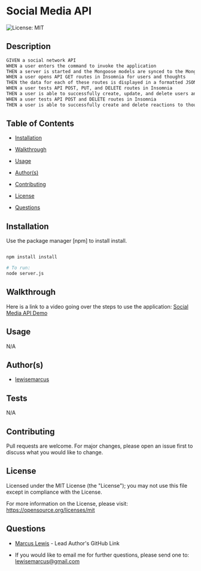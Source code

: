 #  Social Media API

  ![License: MIT ](https://img.shields.io/badge/License-MIT-informational)

  ## Description

  ```md
GIVEN a social network API
WHEN a user enters the command to invoke the application
THEN a server is started and the Mongoose models are synced to the MongoDB database
WHEN a user opens API GET routes in Insomnia for users and thoughts
THEN the data for each of these routes is displayed in a formatted JSON
WHEN a user tests API POST, PUT, and DELETE routes in Insomnia
THEN a user is able to successfully create, update, and delete users and thoughts in their database
WHEN a user tests API POST and DELETE routes in Insomnia
THEN a user is able to successfully create and delete reactions to thoughts and add and remove friends to a userâ€™s friend list
```

  ## Table of Contents

  - [Installation](#installation)

  - [Walkthrough](#walkthrough)

  - [Usage](#usage)

  - [Author(s)](#authors)

  - [Contributing](#contributing)

  - [License](#license)

  - [Questions](#questions)

  ## Installation

  Use the package manager [npm] to install install.
```bash

npm install install

# To run:
node server.js

```

  ## Walkthrough

  Here is a link to a video going over the steps to use the application: [Social Media API Demo](https://www.youtube.com/watch?v=io5bc-10Jy0)

  ## Usage
  
N/A

  ## Author(s)

  - [lewisemarcus](https://github.com/lewisemarcus)


  
## Tests
  
N/A

  ## Contributing
 
  Pull requests are welcome. For major changes, please open an issue first to discuss what you would like to change.

  
## License

  Licensed under the MIT License (the "License"); you may not use this file except in compliance with the License.

  For more information on the License, please visit:  https://opensource.org/licenses/mit

  ## Questions
  
- [Marcus Lewis](https://github.com/lewisemarcus) - Lead Author's GitHub Link
  
- If you would like to email me for further questions, please send one to: <lewisemarcus@gmail.com>
